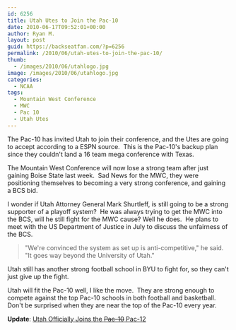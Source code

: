 ```yaml
---
id: 6256
title: Utah Utes to Join the Pac-10
date: 2010-06-17T09:52:01+00:00
author: Ryan M.
layout: post
guid: https://backseatfan.com/?p=6256
permalink: /2010/06/utah-utes-to-join-the-pac-10/
thumb:
  - /images/2010/06/utahlogo.jpg
image: /images/2010/06/utahlogo.jpg
categories:
  - NCAA
tags:
  - Mountain West Conference
  - MWC
  - Pac 10
  - Utah Utes
---
```


<div class="entry">
  <p>
    The Pac-10 has invited Utah to join their conference, and the Utes are going to accept according to a ESPN source.  This is the Pac-10's backup plan since they couldn't land a 16 team mega conference with Texas.
  </p>

  <p>
    The Mountain West Conference will now lose a strong team after just gaining Boise State last week.  Sad News for the MWC, they were positioning themselves to becoming a very strong conference, and gaining a BCS bid.
  </p>

  <p>
    I wonder if Utah Attorney General Mark Shurtleff, is still going to be a strong supporter of a playoff system?  He was always trying to get the MWC into the BCS, will he still fight for the MWC cause? Well he does.  He plans to meet with the US Department of Justice in July to discuss the unfairness of the BCS.
  </p>

  <blockquote>
    <p>
      "We're convinced the system as set up is anti-competitive," he said. "It goes way beyond the University of Utah."
    </p>
  </blockquote>

  <p>
    Utah still has another strong football school in BYU to fight for, so they can't just give up the fight.
  </p>

  <p>
    Utah will fit the Pac-10 well, I like the move.  They are strong enough to compete against the top Pac-10 schools in both football and basketball.  Don't be surprised when they are near the top of the Pac-10 every year.
  </p>

  <p>
    <strong>Update</strong>: <a href="https://sports.espn.go.com/ncaa/news/story?id=5298238">Utah Officially Joins the <del datetime="2010-06-17T19:51:18+00:00">Pac-10</del> Pac-12</a>
  </p>
</div>
